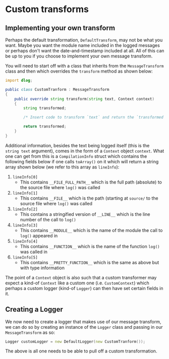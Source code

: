 Custom transforms
=================

## Implementing your own transform

Perhaps the default transformation, `DefaultTransform`, may not be what you want. Maybe you want the module name included in the logged
messages or perhaps don't want the date-and-timestamp included at all. All of this can be up to you if you choose to implement your own
message transform.

You will need to start off with a class that inherits from the `MessageTransform` class and then which overrides the `transform` method as shown below:

```d
import dlog;

public class CustomTranform : MessageTransform
{
	public override string transform(string text, Context context)
	{
		string transformed;

		/* Insert code to transform `text` and return the `transformed` text */

		return transformed;
	}
}
```

Additional information, besides the text being logged itself (this is the `string text` argument), comes in the form of a `Context` object `context`. What one can get from this is a `CompilationInfo` struct which contains the following fields below if one calls `toArray()` on
it which will return a string array shown below (we refer to this array as `lineInfo`):

1. `lineInfo[0]`
    * This contains `__FILE_FULL_PATH__` which is the full path (absolute) to the source file where `log()` was called
2. `lineInfo[1]`
    * This contains `__FILE__` which is the path (starting at `source/` to the source file where `log()` was called
3. `lineInfo[2]`
    * This contains a stringified version of `__LINE__` which is the line number of the call to `log()`
4. `lineInfo[3]`
    * This contains `__MODULE__` which is the name of the module the call to `log()` appeared in
5. `lineInfo[4]`
    * This contains `__FUNCTION__` which is the name of the function `log()` was called in
6. `lineInfo[5]`
    * This contains `__PRETTY_FUNCTION__` which is the same as above but with type information

The point of a `Context` object is also such that a custom transformer may expect a kind-of `Context` like a custom one (i.e. `CustomContext`)
which perhaps a custom logger (kind-of `Logger`) can then have set certain fields in it.

## Creating a Logger

We now need to create a logger that makes use of our message transform, we can do so by creating an instance
of the `Logger` class and passing in our `MessageTransform` as so:

```d
Logger customLogger = new DefaultLogger(new CustomTranform());
```

The above is all one needs to be able to pull off a custom transformation.
